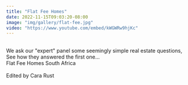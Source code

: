 ```yaml
---
title: "Flat Fee Homes"
date: 2022-11-15T09:03:20-08:00
image: "img/gallery/flat-fee.jpg"
video: "https://www.youtube.com/embed/kWGWRw9hjKc"
---
```


\
We ask our "expert" panel some seemingly simple real estate questions, See how they answered the first one...
\
Flat Fee Homes South Africa
\
\
Edited by Cara Rust